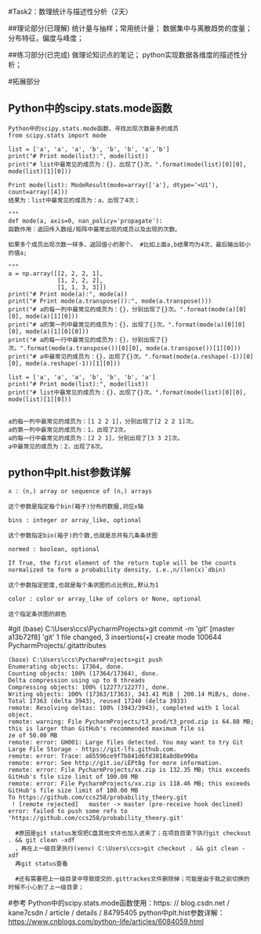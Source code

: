 #Task2：数理统计与描述性分析（2天）

##理论部分(已理解)
统计量与抽样；常用统计量；
数据集中与离散趋势的度量；
分布特征，偏度与峰度；

##练习部分(已完成)
做理论知识点的笔记；
python实现数据各维度的描述性分析；

#拓展部分
## Python中的scipy.stats.mode函数
    Python中的scipy.stats.mode函数，寻找出现次数最多的成员
    from scipy.stats import mode
    
    list = ['a', 'a', 'a', 'b', 'b', 'b', 'a','b']
    print("# Print mode(list):", mode(list))
    print("# list中最常见的成员为：{}，出现了{}次。".format(mode(list)[0][0], mode(list)[1][0]))
    
    Print mode(list): ModeResult(mode=array(['a'], dtype='<U1'), count=array([4]))
    结果为：list中最常见的成员为：a，出现了4次；
    
    """
    def mode(a, axis=0, nan_policy='propagate'):
    函数作用：返回传入数组/矩阵中最常出现的成员以及出现的次数。
    
    如果多个成员出现次数一样多，返回值小的那个。 #比如上面a,b结果均为4次，最后输出较小的值a;
    
    """
    a = np.array([[2, 2, 2, 1],
                  [1, 2, 2, 2],
                  [1, 1, 3, 3]])
    print("# Print mode(a):", mode(a))
    print("# Print mode(a.transpose()):", mode(a.transpose()))
    print("# a的每一列中最常见的成员为：{}，分别出现了{}次。".format(mode(a)[0][0], mode(a)[1][0]))
    print("# a的第一列中最常见的成员为：{}，出现了{}次。".format(mode(a)[0][0][0], mode(a)[1][0][0]))
    print("# a的每一行中最常见的成员为：{}，分别出现了{}次。".format(mode(a.transpose())[0][0], mode(a.transpose())[1][0]))
    print("# a中最常见的成员为：{}，出现了{}次。".format(mode(a.reshape(-1))[0][0], mode(a.reshape(-1))[1][0]))
    
    list = ['a', 'a', 'a', 'b', 'b', 'b', 'a']
    print("# Print mode(list):", mode(list))
    print("# list中最常见的成员为：{}，出现了{}次。".format(mode(list)[0][0], mode(list)[1][0]))
    
    
    a的每一列中最常见的成员为：[1 2 2 1]，分别出现了[2 2 2 1]次。
    a的第一列中最常见的成员为：1，出现了2次。
    a的每一行中最常见的成员为：[2 2 1]，分别出现了[3 3 2]次。
    a中最常见的成员为：2，出现了6次。


## python中plt.hist参数详解

    x : (n,) array or sequence of (n,) arrays
    
    这个参数是指定每个bin(箱子)分布的数据,对应x轴
    
    bins : integer or array_like, optional
    
    这个参数指定bin(箱子)的个数,也就是总共有几条条状图
    
    normed : boolean, optional
    
    If True, the first element of the return tuple will be the counts normalized to form a probability density, i.e.,n/(len(x)`dbin)
    
    这个参数指定密度,也就是每个条状图的占比例比,默认为1
    
    color : color or array_like of colors or None, optional
    
    这个指定条状图的颜色
    
 #git
    (base) C:\Users\ccs\PycharmProjects>git commit -m 'git'
[master a13b72f8] 'git'
     1 file changed, 3 insertions(+)
     create mode 100644 PycharmProjects/.gitattributes
    
    (base) C:\Users\ccs\PycharmProjects>git push
    Enumerating objects: 17364, done.
    Counting objects: 100% (17364/17364), done.
    Delta compression using up to 8 threads
    Compressing objects: 100% (12277/12277), done.
    Writing objects: 100% (17363/17363), 343.41 MiB | 200.14 MiB/s, done.
    Total 17363 (delta 3943), reused 17240 (delta 3933)
    remote: Resolving deltas: 100% (3943/3943), completed with 1 local object.
    remote: warning: File PycharmProjects/t3_prod/t3_prod.zip is 64.88 MB; this is larger than GitHub's recommended maximum file si
    ze of 50.00 MB
    remote: error: GH001: Large files detected. You may want to try Git Large File Storage - https://git-lfs.github.com.
    remote: error: Trace: a65596ce9f7b841d6fd3818a8d8e990a
    remote: error: See http://git.io/iEPt8g for more information.
    remote: error: File PycharmProjects/xx.zip is 132.35 MB; this exceeds GitHub's file size limit of 100.00 MB
    remote: error: File PycharmProjects/xx.zip is 118.46 MB; this exceeds GitHub's file size limit of 100.00 MB
    To https://github.com/ccs258/probability_theory.git
     ! [remote rejected]   master -> master (pre-receive hook declined)
    error: failed to push some refs to 'https://github.com/ccs258/probability_theory.git'
       
      #原因是git status发现把C盘其他文件也加入进来了；在项目目录下执行git checkout . && git clean -xdf
      ，再在上一级目录执行(venv) C:\Users\ccs>git checkout . && git clean -xdf
      再git status查看
      
      #还有需要把上一级目录中导致提交的.gittrackes文件删除掉；可能是由于我之前切换的时候不小心到了上一级目录；



#参考
    Python中的scipy.stats.mode函数使用：https: // blog.csdn.net / kane7csdn / article / details / 84795405
    python中plt.hist参数详解：https://www.cnblogs.com/python-life/articles/6084059.html
